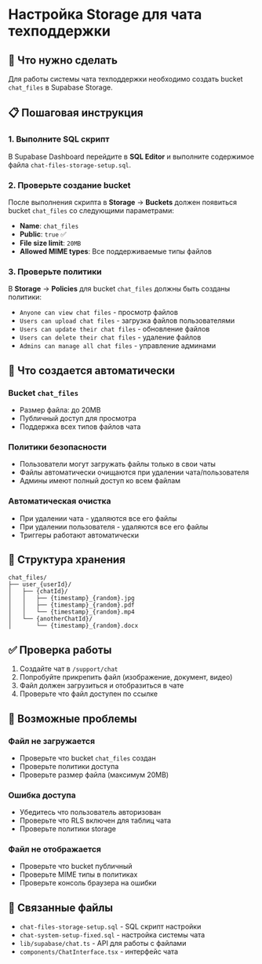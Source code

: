 # Настройка Storage для чата техподдержки

## 🎯 Что нужно сделать

Для работы системы чата техподдержки необходимо создать bucket `chat_files` в Supabase Storage.

## 📋 Пошаговая инструкция

### 1. Выполните SQL скрипт

В Supabase Dashboard перейдите в **SQL Editor** и выполните содержимое файла `chat-files-storage-setup.sql`.

### 2. Проверьте создание bucket

После выполнения скрипта в **Storage** → **Buckets** должен появиться bucket `chat_files` со следующими параметрами:

- **Name**: `chat_files`
- **Public**: `true` ✅
- **File size limit**: `20MB`
- **Allowed MIME types**: Все поддерживаемые типы файлов

### 3. Проверьте политики

В **Storage** → **Policies** для bucket `chat_files` должны быть созданы политики:

- `Anyone can view chat files` - просмотр файлов
- `Users can upload chat files` - загрузка файлов пользователями
- `Users can update their chat files` - обновление файлов
- `Users can delete their chat files` - удаление файлов
- `Admins can manage all chat files` - управление админами

## 🔧 Что создается автоматически

### Bucket `chat_files`
- Размер файла: до 20MB
- Публичный доступ для просмотра
- Поддержка всех типов файлов чата

### Политики безопасности
- Пользователи могут загружать файлы только в свои чаты
- Файлы автоматически очищаются при удалении чата/пользователя
- Админы имеют полный доступ ко всем файлам

### Автоматическая очистка
- При удалении чата - удаляются все его файлы
- При удалении пользователя - удаляются все его файлы
- Триггеры работают автоматически

## 📁 Структура хранения

```
chat_files/
├── user_{userId}/
│   ├── {chatId}/
│   │   ├── {timestamp}_{random}.jpg
│   │   ├── {timestamp}_{random}.pdf
│   │   └── {timestamp}_{random}.mp4
│   └── {anotherChatId}/
│       └── {timestamp}_{random}.docx
```

## ✅ Проверка работы

1. Создайте чат в `/support/chat`
2. Попробуйте прикрепить файл (изображение, документ, видео)
3. Файл должен загрузиться и отобразиться в чате
4. Проверьте что файл доступен по ссылке

## 🚨 Возможные проблемы

### Файл не загружается
- Проверьте что bucket `chat_files` создан
- Проверьте политики доступа
- Проверьте размер файла (максимум 20MB)

### Ошибка доступа
- Убедитесь что пользователь авторизован
- Проверьте что RLS включен для таблиц чата
- Проверьте политики storage

### Файл не отображается
- Проверьте что bucket публичный
- Проверьте MIME типы в политиках
- Проверьте консоль браузера на ошибки

## 🔗 Связанные файлы

- `chat-files-storage-setup.sql` - SQL скрипт настройки
- `chat-system-setup-fixed.sql` - настройка системы чата
- `lib/supabase/chat.ts` - API для работы с файлами
- `components/ChatInterface.tsx` - интерфейс чата 